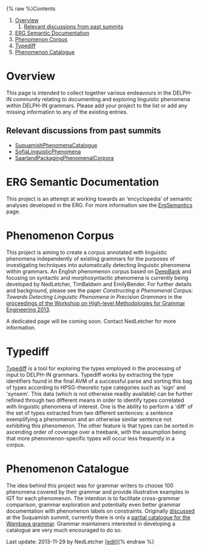 {% raw %}Contents

1. [Overview](https://blog.inductorsoftware.com/docsproto/garage/PhenomenaTop)
   1. [Relevant discussions from past
summits](https://blog.inductorsoftware.com/docsproto/garage/PhenomenaTop)
2. [ERG Semantic Documentation](https://blog.inductorsoftware.com/docsproto/garage/PhenomenaTop)
3. [Phenomenon Corpus](https://blog.inductorsoftware.com/docsproto/garage/PhenomenaTop)
4. [Typediff](https://blog.inductorsoftware.com/docsproto/garage/PhenomenaTop)
5. [Phenomenon Catalogue](https://blog.inductorsoftware.com/docsproto/garage/PhenomenaTop)

# Overview

This page is intended to collect together various endeavours in the
DELPH-IN community relating to documenting and exploring linguistic
phenomena within DELPH-IN grammars. Please add your project to the list
or add any missing information to any of the existing entries.

## Relevant discussions from past summits

- [SuquamishPhenomenaCatalogue](https://blog.inductorsoftware.com/docsproto/summits/SuquamishPhenomenaCatalogue)
- [SofiaLinguisticPhenomena](https://blog.inductorsoftware.com/docsproto/summits/SofiaLinguisticPhenomena)
- [SaarlandPackagingPhenomenalCorpora](https://blog.inductorsoftware.com/docsproto/summits/SaarlandPackagingPhenomenalCorpora)

# ERG Semantic Documentation

This project is an attempt at working towards an ‘encyclopedia’ of
semantic analyses developed in the ERG. For more information see the
[ErgSemantics](https://blog.inductorsoftware.com/docsproto/erg/ErgSemantics) page.

# Phenomenon Corpus

This project is aiming to create a corpus annotated with linguistic
phenomena independently of existing grammars for the purposes of
investigating techniques into automatically detecting linguistic
phenomena within grammars. An English phenomenon corpus based on
[DeepBank](https://blog.inductorsoftware.com/docsproto/garage/DeepBank) and focusing on syntactic and morphosyntactic
phenomena is currently being developed by NedLetcher,
TimBaldwin and EmilyBender. For further
details and background, please see the paper *Constructing a Phenomenal
Corpus: Towards Detecting Linguistic Phenomena in Precision Grammars* in
the [proceedings of the Workshop on High-level Methodologies for Grammar
Engineering
2013](https://www.univ-orleans.fr/lifo/evenements/HMGE13/proceedings_HMGE13.pdf).

A dedicated page will be coming soon. Contact NedLetcher
for more information.

# Typediff

[Typediff](https://blog.inductorsoftware.com/docsproto/garage/TypediffTop) is a tool for exploring the types employed in
the processing of input to DELPH-IN grammars. Typediff works by
extracting the type identifiers found in the final AVM of a successful
parse and sorting this bag of types according to HPSG-theoretic type
categories such as 'sign' and 'synsem'. This data (which is not
otherwise readily available) can be further refined through two
different means in order to identify types correlated with linguistic
phenomena of interest. One is the ability to perform a 'diff' of the set
of types extracted from two different sentences: a sentence exemplifying
a phenomenon and an otherwise similar sentence not exhibiting this
phenomenon. The other feature is that types can be sorted in ascending
order of coverage over a treebank, with the assumption being that more
phenomenon-specific types will occur less frequently in a corpus.

# Phenomenon Catalogue

The idea behind this project was for grammar writers to choose 100
phenomena covered by their grammar and provide illustrative examples in
IGT for each phenomenon. The intention is to facilitate cross-grammar
comparison, grammar exploration and potentially even better grammar
documentation with phenomenon labels on constraints. Originally
[discussed](https://blog.inductorsoftware.com/docsproto/summits/SuquamishPhenomenaCatalogue) at the Suquamish summit,
currently there is only a [partial catalogue for the Wambaya
grammar](https://blog.inductorsoftware.com/docsproto/summits/WambayaPhenomenaCatalogue). Grammar maintainers interested in
developing a catalogue are very much encouraged to do so.

Last update: 2013-11-29 by NedLetcher [[edit](https://github.com/delph-in/docs/wiki/PhenomenaTop/_edit)]{% endraw %}
